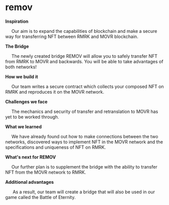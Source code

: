 # remov
**Inspiration**

&nbsp; &nbsp; &nbsp;Our aim is to expand the capabilities of blockchain and make a secure way for transferring NFT between RMRK and MOVR blockchain.

**The Bridge**

&nbsp; &nbsp; &nbsp;The newly created bridge REMOV will allow you to safely transfer NFT from RMRK to MOVR and backwards. You will be able to take advantages of both networks!

**How we build it**

&nbsp; &nbsp; &nbsp;Our team writes a secure contract which collects your composed NFT on RMRK and reproduces it on the MOVR network.

**Challenges we face**

&nbsp; &nbsp; &nbsp;The mechanics and security of transfer and retranslation to MOVR has yet to be worked through.

**What we learned**

&nbsp; &nbsp; &nbsp;We have already found out how to make connections between the two networks, discovered ways to implement NFT in the MOVR network and the specifications and uniqueness of NFT on RMRK.

**What's next for REMOV**

&nbsp; &nbsp; &nbsp;Our further plan is to supplement the bridge with the ability to transfer NFT from the MOVR network to RMRK.

**Additional advantages**

&nbsp; &nbsp; &nbsp; As a result, our team will create a bridge that will also be used in our game called the Battle of Eternity.
